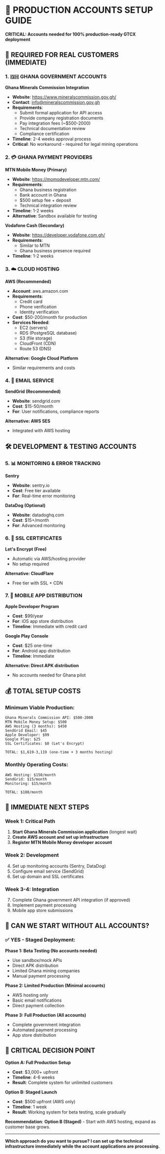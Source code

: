 # 🚀 PRODUCTION ACCOUNTS SETUP GUIDE

**CRITICAL: Accounts needed for 100% production-ready GTCX deployment**

## 🎯 **REQUIRED FOR REAL CUSTOMERS (IMMEDIATE)**

### **1. 🇬🇭 GHANA GOVERNMENT ACCOUNTS**
**Ghana Minerals Commission Integration**
- **Website**: https://www.mineralscommission.gov.gh/
- **Contact**: info@mineralscommission.gov.gh
- **Requirements**:
  - Submit formal application for API access
  - Provide company registration documents
  - Pay integration fees (~$500-2000)
  - Technical documentation review
  - Compliance certification
- **Timeline**: 2-4 weeks approval process
- **Critical**: No workaround - required for legal mining operations

### **2. 💳 GHANA PAYMENT PROVIDERS**

**MTN Mobile Money (Primary)**
- **Website**: https://momodeveloper.mtn.com/
- **Requirements**:
  - Ghana business registration
  - Bank account in Ghana
  - $500 setup fee + deposit
  - Technical integration review
- **Timeline**: 1-2 weeks
- **Alternative**: Sandbox available for testing

**Vodafone Cash (Secondary)**
- **Website**: https://developer.vodafone.com.gh/
- **Requirements**:
  - Similar to MTN
  - Ghana business presence required
- **Timeline**: 1-2 weeks

### **3. ☁️ CLOUD HOSTING**

**AWS (Recommended)**
- **Account**: aws.amazon.com
- **Requirements**:
  - Credit card
  - Phone verification
  - Identity verification
- **Cost**: $50-200/month for production
- **Services Needed**:
  - EC2 (servers)
  - RDS (PostgreSQL database)
  - S3 (file storage)
  - CloudFront (CDN)
  - Route 53 (DNS)

**Alternative: Google Cloud Platform**
- Similar requirements and costs

### **4. 📧 EMAIL SERVICE**
**SendGrid (Recommended)**
- **Website**: sendgrid.com
- **Cost**: $15-50/month
- **For**: User notifications, compliance reports

**Alternative: AWS SES**
- Integrated with AWS hosting

## 🛠️ **DEVELOPMENT & TESTING ACCOUNTS**

### **5. 📊 MONITORING & ERROR TRACKING**
**Sentry**
- **Website**: sentry.io
- **Cost**: Free tier available
- **For**: Real-time error monitoring

**DataDog (Optional)**
- **Website**: datadoghq.com
- **Cost**: $15+/month
- **For**: Advanced monitoring

### **6. 🔐 SSL CERTIFICATES**
**Let's Encrypt (Free)**
- Automatic via AWS/hosting provider
- No setup required

**Alternative: CloudFlare**
- Free tier with SSL + CDN

### **7. 📱 MOBILE APP DISTRIBUTION**

**Apple Developer Program**
- **Cost**: $99/year
- **For**: iOS app store distribution
- **Timeline**: Immediate with credit card

**Google Play Console**
- **Cost**: $25 one-time
- **For**: Android app distribution
- **Timeline**: Immediate

**Alternative: Direct APK distribution**
- No accounts needed for Ghana pilot

## 💰 **TOTAL SETUP COSTS**

### **Minimum Viable Production:**
```
Ghana Minerals Commission API: $500-2000
MTN Mobile Money Setup: $500
AWS Hosting (3 months): $450
SendGrid Email: $45
Apple Developer: $99
Google Play: $25
SSL Certificates: $0 (Let's Encrypt)

TOTAL: $1,619-3,119 (one-time + 3 months hosting)
```

### **Monthly Operating Costs:**
```
AWS Hosting: $150/month
SendGrid: $15/month
Monitoring: $15/month

TOTAL: $180/month
```

## 🚀 **IMMEDIATE NEXT STEPS**

### **Week 1: Critical Path**
1. **Start Ghana Minerals Commission application** (longest wait)
2. **Create AWS account and set up infrastructure**
3. **Register MTN Mobile Money developer account**

### **Week 2: Development**
4. Set up monitoring accounts (Sentry, DataDog)
5. Configure email service (SendGrid)
6. Set up domain and SSL certificates

### **Week 3-4: Integration**
7. Complete Ghana government API integration (if approved)
8. Implement payment processing
9. Mobile app store submissions

## 🎯 **CAN WE START WITHOUT ALL ACCOUNTS?**

### **✅ YES - Staged Deployment:**

**Phase 1: Beta Testing (No accounts needed)**
- Use sandbox/mock APIs
- Direct APK distribution
- Limited Ghana mining companies
- Manual payment processing

**Phase 2: Limited Production (Minimal accounts)**
- AWS hosting only
- Basic email notifications
- Direct payment collection

**Phase 3: Full Production (All accounts)**
- Complete government integration
- Automated payment processing
- App store distribution

## 🚨 **CRITICAL DECISION POINT**

**Option A: Full Production Setup**
- **Cost**: $3,000+ upfront
- **Timeline**: 4-6 weeks
- **Result**: Complete system for unlimited customers

**Option B: Staged Launch**
- **Cost**: $500 upfront (AWS only)
- **Timeline**: 1 week
- **Result**: Working system for beta testing, scale gradually

**Recommendation**: **Option B (Staged)** - Start with AWS hosting, expand as customer base grows.

---

**Which approach do you want to pursue? I can set up the technical infrastructure immediately while the account applications are processing.**